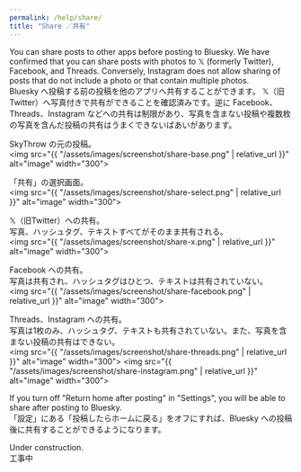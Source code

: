```yaml
---
permalink: /help/share/
title: "Share ／共有"
---
```


You can share posts to other apps before posting to Bluesky.
We have confirmed that you can share posts with photos to 𝕏 (formerly Twitter), Facebook, and Threads. Conversely, Instagram does not allow sharing of posts that do not include a photo or that contain multiple photos.  
Bluesky へ投稿する前の投稿を他のアプリへ共有することができます。
𝕏（旧Twitter）へ写真付きで共有ができることを確認済みです。逆に Facebook、Threads、Instagram などへの共有は制限があり、写真を含まない投稿や複数枚の写真を含んだ投稿の共有はうまくできないばあいがあります。

SkyThrow の元の投稿。  
<img src="{{ "/assets/images/screenshot/share-base.png" | relative_url }}" alt="image" width="300">

「共有」の選択画面。  
<img src="{{ "/assets/images/screenshot/share-select.png" | relative_url }}" alt="image" width="300">

𝕏（旧Twitter）への共有。  
写真、ハッシュタグ、テキストすべてがそのまま共有される。  
<img src="{{ "/assets/images/screenshot/share-x.png" | relative_url }}" alt="image" width="300">

Facebook への共有。  
写真は共有され、ハッシュタグはひとつ、テキストは共有されていない。  
<img src="{{ "/assets/images/screenshot/share-facebook.png" | relative_url }}" alt="image" width="300">

Threads、Instagram への共有。  
写真は1枚のみ、ハッシュタグ、テキストも共有されていない。また、写真を含まない投稿の共有はできない。  
<img src="{{ "/assets/images/screenshot/share-threads.png" | relative_url }}" alt="image" width="300">
<img src="{{ "/assets/images/screenshot/share-instagram.png" | relative_url }}" alt="image" width="300">

If you turn off "Return home after posting" in "Settings", you will be able to share after posting to Bluesky.  
「設定」にある「投稿したらホームに戻る」をオフにすれば、Bluesky への投稿後に共有することができるようになります。

Under construction.  
工事中